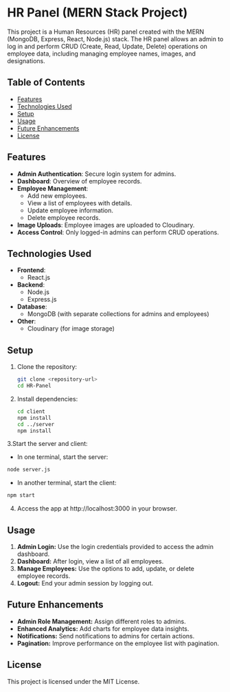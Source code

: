 # HR Panel (MERN Stack Project)

This project is a Human Resources (HR) panel created with the MERN (MongoDB, Express, React, Node.js) stack. The HR panel allows an admin to log in and perform CRUD (Create, Read, Update, Delete) operations on employee data, including managing employee names, images, and designations.

## Table of Contents

- [Features](#features)
- [Technologies Used](#technologies-used)
- [Setup](#setup)
- [Usage](#usage)
- [Future Enhancements](#future-enhancements)
- [License](#license)

## Features

- **Admin Authentication**: Secure login system for admins.
- **Dashboard**: Overview of employee records.
- **Employee Management**:
  - Add new employees.
  - View a list of employees with details.
  - Update employee information.
  - Delete employee records.
- **Image Uploads**: Employee images are uploaded to Cloudinary.
- **Access Control**: Only logged-in admins can perform CRUD operations.

## Technologies Used

- **Frontend**:
  - React.js
- **Backend**:
  - Node.js
  - Express.js
- **Database**:
  - MongoDB (with separate collections for admins and employees)
- **Other**:
  - Cloudinary (for image storage)

## Setup

1. Clone the repository:
   ```bash
   git clone <repository-url>
   cd HR-Panel
   ```
2. Install dependencies:
   ```bash
   cd client
   npm install
   cd ../server
   npm install
   ```
3.Start the server and client:
  - In one terminal, start the server:
  ```bash
  node server.js
  ```
  - In another terminal, start the client:
  ```bash
  npm start
  ```
4. Access the app at http://localhost:3000 in your browser.

## Usage
1. **Admin Login:** Use the login credentials provided to access the admin dashboard.
2. **Dashboard:** After login, view a list of all employees.
3. **Manage Employees:** Use the options to add, update, or delete employee records.
4. **Logout:** End your admin session by logging out.

## Future Enhancements
- **Admin Role Management:** Assign different roles to admins.
- **Enhanced Analytics:** Add charts for employee data insights.
- **Notifications:** Send notifications to admins for certain actions.
- **Pagination:** Improve performance on the employee list with pagination.

## License
This project is licensed under the MIT License.


